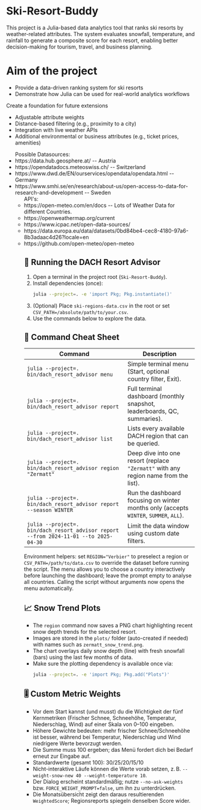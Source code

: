 # Ski-Resort-Buddy

This project is a Julia-based data analytics tool that ranks ski resorts by weather-related attributes. The system evaluates snowfall, temperature, and rainfall to generate a composite score for each resort, enabling better decision-making for tourism, travel, and business planning.

# Aim of the project
<ul>
<li>Provide a data-driven ranking system for ski resorts</li>
<li>Demonstrate how Julia can be used for real-world analytics workflows</li>
</ul>

Create a foundation for future extensions
<ul>
  <li>Adjustable attribute weights</li>
  <li>Distance-based filtering (e.g., proximity to a city)</li>
  <li>Integration with live weather APIs</li>
  <li>Additional environmental or business attributes (e.g., ticket prices, amenities)</li>
</ul>

<ul>Possible Datasources: 
    <li>https://data.hub.geosphere.at/ -- Austria
    <li>https://opendatadocs.meteoswiss.ch/ -- Switzerland
    <li>https://www.dwd.de/EN/ourservices/opendata/opendata.html -- Germany
    <li>https://www.smhi.se/en/research/about-us/open-access-to-data-for-research-and-development -- Sweden

<ul>API's: 
    <li>https://open-meteo.com/en/docs -- Lots of Weather Data for different Countries.
    <li>https://openweathermap.org/current
    <li>https://www.icpac.net/open-data-sources/
    <li>https://data.europa.eu/data/datasets/0bd84be4-cec8-4180-97a6-8b3adaac4d26?locale=en
    <li>https://github.com/open-meteo/open-meteo

## 🚀 Running the DACH Resort Advisor

1. Open a terminal in the project root (`Ski-Resort-Buddy`).
2. Install dependencies (once):
   ```bash
   julia --project=. -e 'import Pkg; Pkg.instantiate()'
   ```
3. (Optional) Place `ski-regions-data.csv` in the root or set `CSV_PATH=/absolute/path/to/your.csv`.
4. Use the commands below to explore the data.

## 🧭 Command Cheat Sheet

| Command | Description |
| --- | --- |
| `julia --project=. bin/dach_resort_advisor menu` | Simple terminal menu (Start, optional country filter, Exit). |
| `julia --project=. bin/dach_resort_advisor report` | Full terminal dashboard (monthly snapshot, leaderboards, QC, summaries). |
| `julia --project=. bin/dach_resort_advisor list` | Lists every available DACH region that can be queried. |
| `julia --project=. bin/dach_resort_advisor region "Zermatt"` | Deep dive into one resort (replace `"Zermatt"` with any region name from the list). |
| `julia --project=. bin/dach_resort_advisor report --season WINTER` | Run the dashboard focusing on winter months only (accepts `WINTER`, `SUMMER`, `ALL`). |
| `julia --project=. bin/dach_resort_advisor report --from 2024-11-01 --to 2025-04-30` | Limit the data window using custom date filters. |

Environment helpers: set `REGION="Verbier"` to preselect a region or `CSV_PATH=/path/to/data.csv` to override the dataset before running the script.
The menu allows you to choose a country interactively before launching the dashboard; leave the prompt empty to analyse all countries.
Calling the script without arguments now opens the menu automatically.

## 📈 Snow Trend Plots

- The `region` command now saves a PNG chart highlighting recent snow depth trends for the selected resort.
- Images are stored in the `plots/` folder (auto-created if needed) with names such as `zermatt_snow_trend.png`.
- The chart overlays daily snow depth (line) with fresh snowfall (bars) using the last few months of data.
- Make sure the plotting dependency is available once via:
  ```bash
  julia --project=. -e 'import Pkg; Pkg.add("Plots")'
  ```

## 🎚️ Custom Metric Weights

- Vor dem Start kannst (und musst) du die Wichtigkeit der fünf Kernmetriken (Frischer Schnee, Schneehöhe, Temperatur, Niederschlag, Wind) auf einer Skala von 0–100 eingeben.
- Höhere Gewichte bedeuten: mehr frischer Schnee/Schneehöhe ist besser, während bei Temperatur, Niederschlag und Wind niedrigere Werte bevorzugt werden.
- Die Summe muss 100 ergeben; das Menü fordert dich bei Bedarf erneut zur Eingabe auf.
- Standardwerte (gesamt 100): 30/25/20/15/10
- Nicht-interaktive Läufe können die Werte vorab setzen, z. B. `--weight-snow-new 40 --weight-temperature 10`.
- Der Dialog erscheint standardmäßig; nutze `--no-ask-weights` bzw. `FORCE_WEIGHT_PROMPT=false`, um ihn zu unterdrücken.
- Die Monatsübersicht zeigt den daraus resultierenden `WeightedScore`; Regionsreports spiegeln denselben Score wider.
